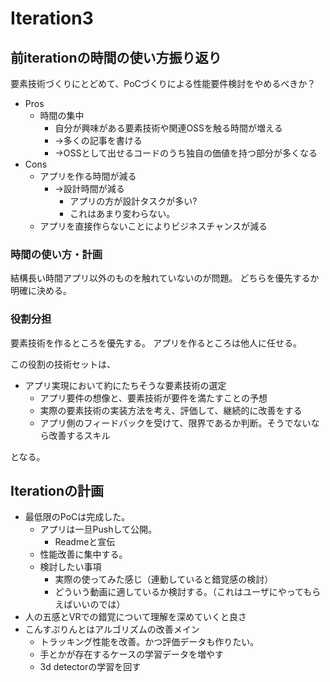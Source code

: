 # Iteration3
## 前iterationの時間の使い方振り返り
要素技術づくりにとどめて、PoCづくりによる性能要件検討をやめるべきか？

* Pros
  * 時間の集中
    * 自分が興味がある要素技術や関連OSSを触る時間が増える
    * →多くの記事を書ける
    * →OSSとして出せるコードのうち独自の価値を持つ部分が多くなる
* Cons
  * アプリを作る時間が減る
    * →設計時間が減る
      * アプリの方が設計タスクが多い?
      * これはあまり変わらない。
  * アプリを直接作らないことによりビジネスチャンスが減る

### 時間の使い方・計画
結構長い時間アプリ以外のものを触れていないのが問題。
どちらを優先するか明確に決める。

### 役割分担
要素技術を作るところを優先する。
アプリを作るところは他人に任せる。

この役割の技術セットは、

* アプリ実現において約にたちそうな要素技術の選定
  * アプリ要件の想像と、要素技術が要件を満たすことの予想
  * 実際の要素技術の実装方法を考え、評価して、継続的に改善をする
  * アプリ側のフィードバックを受けて、限界であるか判断。そうでないなら改善するスキル

となる。

## Iterationの計画
* 最低限のPoCは完成した。
  * アプリは一旦Pushして公開。
    * Readmeと宣伝
  * 性能改善に集中する。
  * 検討したい事項
    * 実際の使ってみた感じ（連動していると錯覚感の検討）
    * どういう動画に適しているか検討する。（これはユーザにやってもらえばいいのでは）
* 人の五感とVRでの錯覚について理解を深めていくと良さ
* こんすぷりんとはアルゴリズムの改善メイン
  * トラッキング性能を改善。かつ評価データも作りたい。
  * 手とかが存在するケースの学習データを増やす
  * 3d detectorの学習を回す 